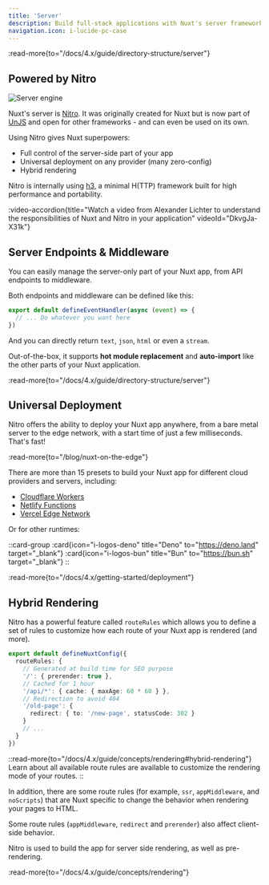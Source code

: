 ```yaml
---
title: 'Server'
description: Build full-stack applications with Nuxt's server framework. You can fetch data from your database or another server, create APIs, or even generate static server-side content like a sitemap or a RSS feed - all from a single codebase.
navigation.icon: i-lucide-pc-case
---
```


:read-more{to="/docs/4.x/guide/directory-structure/server"}

## Powered by Nitro

![Server engine](/assets/docs/getting-started/server.svg)

Nuxt's server is [Nitro](https://github.com/nitrojs/nitro). It was originally created for Nuxt but is now part of [UnJS](https://unjs.io) and open for other frameworks - and can even be used on its own.

Using Nitro gives Nuxt superpowers:

- Full control of the server-side part of your app
- Universal deployment on any provider (many zero-config)
- Hybrid rendering

Nitro is internally using [h3](https://github.com/h3js/h3), a minimal H(TTP) framework built for high performance and portability.

:video-accordion{title="Watch a video from Alexander Lichter to understand the responsibilities of Nuxt and Nitro in your application" videoId="DkvgJa-X31k"}

## Server Endpoints & Middleware

You can easily manage the server-only part of your Nuxt app, from API endpoints to middleware.

Both endpoints and middleware can be defined like this:

```ts twoslash [server/api/test.ts]
export default defineEventHandler(async (event) => {
  // ... Do whatever you want here
})
```

And you can directly return `text`, `json`, `html` or even a `stream`.

Out-of-the-box, it supports **hot module replacement** and **auto-import** like the other parts of your Nuxt application.

:read-more{to="/docs/4.x/guide/directory-structure/server"}

## Universal Deployment

Nitro offers the ability to deploy your Nuxt app anywhere, from a bare metal server to the edge network, with a start time of just a few milliseconds. That's fast!

:read-more{to="/blog/nuxt-on-the-edge"}

There are more than 15 presets to build your Nuxt app for different cloud providers and servers, including:

- [Cloudflare Workers](https://workers.cloudflare.com)
- [Netlify Functions](https://www.netlify.com/products/functions)
- [Vercel Edge Network](https://vercel.com/docs/edge-network)

Or for other runtimes:

::card-group
  :card{icon="i-logos-deno" title="Deno" to="https://deno.land" target="_blank"}
  :card{icon="i-logos-bun" title="Bun" to="https://bun.sh" target="_blank"}
::

:read-more{to="/docs/4.x/getting-started/deployment"}

## Hybrid Rendering

Nitro has a powerful feature called `routeRules` which allows you to define a set of rules to customize how each route of your Nuxt app is rendered (and more).

```ts twoslash [nuxt.config.ts]
export default defineNuxtConfig({
  routeRules: {
    // Generated at build time for SEO purpose
    '/': { prerender: true },
    // Cached for 1 hour
    '/api/*': { cache: { maxAge: 60 * 60 } },
    // Redirection to avoid 404
    '/old-page': {
      redirect: { to: '/new-page', statusCode: 302 }
    }
    // ...
  }
})
```

::read-more{to="/docs/4.x/guide/concepts/rendering#hybrid-rendering"}
Learn about all available route rules are available to customize the rendering mode of your routes.
::

In addition, there are some route rules (for example, `ssr`, `appMiddleware`, and `noScripts`) that are Nuxt specific to change the behavior when rendering your pages to HTML.

Some route rules (`appMiddleware`, `redirect` and `prerender`) also affect client-side behavior.

Nitro is used to build the app for server side rendering, as well as pre-rendering.

:read-more{to="/docs/4.x/guide/concepts/rendering"}
